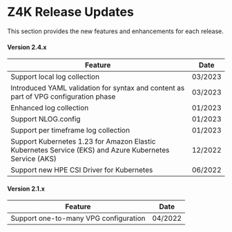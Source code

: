# Z4K Release Updates

This section provides the new features and enhancements for each release.

#### Version 2.4.x

| Feature | Date |
| ------- | ---- |
| Support local log collection | 03/2023 |
| Introduced YAML validation for syntax and content as part of VPG configuration phase | 03/2023 |
| Enhanced log collection| 01/2023 |
| Support NLOG.config | 01/2023 |
| Support per timeframe log collection | 01/2023 |
| Support Kubernetes 1.23 for Amazon Elastic Kubernetes Service (EKS) and Azure Kubernetes Service (AKS) | 12/2022 |
| Support new HPE CSI Driver for Kubernetes | 06/2022 |

#### Version 2.1.x
| Feature | Date |
| ------- | ---- |
| Support one-to-many VPG configuration                     | 04/2022 |

